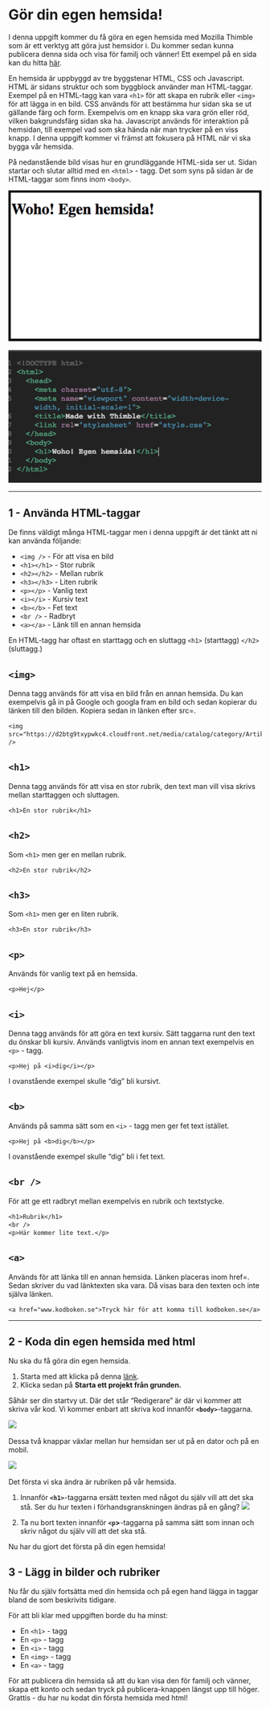 # Gör din egen hemsida!
I denna uppgift kommer du få göra en egen hemsida med Mozilla Thimble som är ett verktyg att göra just hemsidor i.  Du kommer sedan kunna publicera denna sida och visa för familj och vänner! Ett exempel på en sida kan du hitta [här](https://thimbleprojects.org/christoffer/408964/ "Exempeluppgift").

En hemsida är uppbyggd av tre byggstenar HTML, CSS och Javascript. HTML är sidans struktur och som byggblock använder man HTML-taggar. Exempel på en HTML-tagg kan vara ```<h1>``` för att skapa en rubrik eller ```<img>``` för att lägga in en bild. CSS används för att bestämma hur sidan ska se ut gällande färg och form. Exempelvis om en knapp ska vara grön eller röd, vilken bakgrundsfärg sidan ska ha. Javascript används för interaktion på hemsidan, till exempel vad som ska hända när man trycker på en viss knapp. I denna uppgift kommer vi främst att fokusera på HTML när vi ska bygga vår hemsida.

På nedanstående bild visas hur en grundläggande HTML-sida ser ut. Sidan startar och slutar alltid med en ```<html>``` - tagg. Det som syns på sidan är de HTML-taggar som finns inom ```<body>```.


![En grundläggande HTML-sida](basic-html-page.png)

![Ovanstående kod ger denna enkla hemsida](basic-html-page-code.png)

---

## 1 - Använda HTML-taggar

De finns väldigt många HTML-taggar men i denna uppgift är det tänkt att ni kan använda följande:


- ```<img />``` - För att visa en bild
- ```<h1></h1>``` - Stor rubrik
- ```<h2></h2>``` - Mellan rubrik
- ```<h3></h3>``` - Liten rubrik
- ```<p></p>``` - Vanlig text
- ```<i></i>``` - Kursiv text
- ```<b></b>``` - Fet text
- ```<br />``` - Radbryt
- ```<a></a>``` - Länk till en annan hemsida

En HTML-tagg har oftast en starttagg och en sluttagg ```<h1>``` (starttagg) ```</h2>```(sluttagg.)

## ```<img>```

Denna tagg används för att visa en bild från en annan hemsida. Du kan exempelvis gå in på Google och googla fram en bild och sedan kopierar du länken till den bilden. Kopiera sedan in länken efter src=.

    <img src="https://d2btg9txypwkc4.cloudfront.net/media/catalog/category/Artiklar_katt.jpg" />
## ```<h1>```

Denna tagg används för att visa en stor rubrik, den text man vill visa skrivs mellan starttaggen och sluttagen.

    <h1>En stor rubrik</h1>
## ```<h2>```

Som ```<h1>``` men ger en mellan rubrik.

    <h2>En stor rubrik</h2>

## ```<h3>```

Som ```<h1>``` men ger en liten rubrik.

    <h3>En stor rubrik</h3>
## ```<p>```

Används för vanlig text på en hemsida.

    <p>Hej</p>
## ```<i>```

Denna tagg används för att göra en text kursiv. Sätt taggarna runt den text du önskar bli kursiv. Används vanligtvis inom en annan text exempelvis en ```<p>``` - tagg.

    <p>Hej på <i>dig</i></p>

I ovanstående exempel skulle “dig” bli kursivt.

## ```<b>```

Används på samma sätt som en ```<i>``` - tagg men ger fet text istället.

    <p>Hej på <b>dig</b></p>

I ovanstående exempel skulle “dig” bli i fet text.

## ```<br />```

För att ge ett radbryt mellan exempelvis en rubrik och textstycke.

    <h1>Rubrik</h1>
    <br />
    <p>Här kommer lite text.</p>

## ```<a>```

Används för att länka till en annan hemsida. Länken placeras inom href=. Sedan skriver du vad länktexten ska vara. Då visas bara den texten och inte själva länken.

    <a href="www.kodboken.se">Tryck här för att komma till kodboken.se</a>

---

## 2 - Koda din egen hemsida med html

Nu ska du få göra din egen hemsida.

1. Starta med att klicka på denna [länk](https://thimble.mozilla.org/sv-SE/). 
2. Klicka sedan på **Starta ett projekt från grunden.**

Såhär ser din startvy ut. Där det står “Redigerare” är där vi kommer att skriva vår kod. Vi kommer enbart att skriva kod innanför **```<body>```**-taggarna.

![](https://d2mxuefqeaa7sj.cloudfront.net/s_6CF75DA471D28416DAE93F7FC3BE58495D5DCD279AF3A43FADC9C051A5061F25_1518726489828_mozilla-thimble.png)


Dessa två knappar växlar mellan hur hemsidan ser ut på en dator och på en mobil.

![](https://d2mxuefqeaa7sj.cloudfront.net/s_6CF75DA471D28416DAE93F7FC3BE58495D5DCD279AF3A43FADC9C051A5061F25_1518727255697_mozilla-thimble-desktop-mobile.png)


Det första vi ska ändra är rubriken på vår hemsida. 

1. Innanför **```<h1>```**-taggarna ersätt texten med något du själv vill att det ska stå. Ser du hur texten i förhandsgranskningen ändras på en gång?
![](https://d2mxuefqeaa7sj.cloudfront.net/s_6CF75DA471D28416DAE93F7FC3BE58495D5DCD279AF3A43FADC9C051A5061F25_1518727310049_mozilla-thimble-change-h1.png)

2. Ta nu bort texten innanför **```<p```>**-taggarna på samma sätt som innan och skriv något du själv vill att det ska stå.

Nu har du gjort det första på din egen hemsida! 

## 3 - Lägg in bilder och rubriker
Nu får du själv fortsätta med din hemsida och på egen hand lägga in taggar bland de som beskrivits tidigare. 

För att bli klar med uppgiften borde du ha minst:

- En ```<h1>``` - tagg
- En ```<p>``` - tagg
- En ```<i>``` - tagg
- En ```<img>``` - tagg
- En ```<a>``` - tagg

För att publicera din hemsida så att du kan visa den för familj och vänner, skapa ett konto och sedan tryck på publicera-knappen längst upp till höger. Grattis - du har nu kodat din första hemsida med html!
